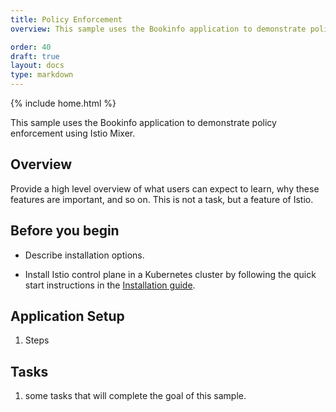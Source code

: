 ```yaml
---
title: Policy Enforcement
overview: This sample uses the Bookinfo application to demonstrate policy enforcement using Istio Mixer.

order: 40
draft: true
layout: docs
type: markdown
---
```

{% include home.html %}

This sample uses the Bookinfo application to demonstrate policy enforcement using Istio Mixer.

## Overview

Provide a high level overview of what users can expect to learn, why these
features are important, and so on. This is not a task, but a feature of
Istio.

## Before you begin

* Describe installation options.

* Install Istio control plane in a Kubernetes cluster by following the quick start instructions in the
[Installation guide]({{home}}/docs/setup/kubernetes/quick-start.html).

## Application Setup

1. Steps

## Tasks

1. some tasks that will complete the goal of this sample.

